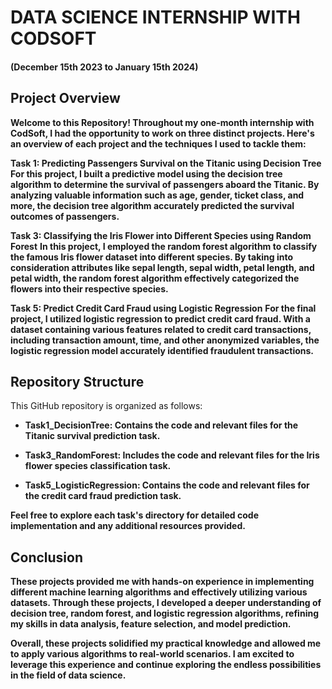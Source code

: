 # **DATA SCIENCE INTERNSHIP WITH CODSOFT**

#### **(December 15th 2023 to January 15th 2024)**

## **Project Overview**
**Welcome to this Repository! Throughout my one-month internship with CodSoft, I had the opportunity to work on three distinct projects. Here's an overview of each project and the techniques I used to tackle them:**

**Task 1: Predicting Passengers Survival on the Titanic using Decision Tree**
**For this project, I built a predictive model using the decision tree algorithm to determine the survival of passengers aboard the Titanic. By analyzing valuable information such as age, gender, ticket class, and more, the decision tree algorithm accurately predicted the survival outcomes of passengers.**

**Task 3: Classifying the Iris Flower into Different Species using Random Forest**
**In this project, I employed the random forest algorithm to classify the famous Iris flower dataset into different species. By taking into consideration attributes like sepal length, sepal width, petal length, and petal width, the random forest algorithm effectively categorized the flowers into their respective species.**

**Task 5: Predict Credit Card Fraud using Logistic Regression**
**For the final project, I utilized logistic regression to predict credit card fraud. With a dataset containing various features related to credit card transactions, including transaction amount, time, and other anonymized variables, the logistic regression model accurately identified fraudulent transactions.**

##  **Repository Structure**
This GitHub repository is organized as follows:

- **Task1_DecisionTree: Contains the code and relevant files for the Titanic survival prediction task.**

- **Task3_RandomForest: Includes the code and relevant files for the Iris flower species classification task.**

- **Task5_LogisticRegression: Contains the code and relevant files for the credit card fraud prediction task.**

**Feel free to explore each task's directory for detailed code implementation and any additional resources provided.**

## **Conclusion**
**These projects provided me with hands-on experience in implementing different machine learning algorithms and effectively utilizing various datasets. Through these projects, I developed a deeper understanding of decision tree, random forest, and logistic regression algorithms, refining my skills in data analysis, feature selection, and model prediction.**

**Overall, these projects solidified my practical knowledge and allowed me to apply various algorithms to real-world scenarios. I am excited to leverage this experience and continue exploring the endless possibilities in the field of data science.**

